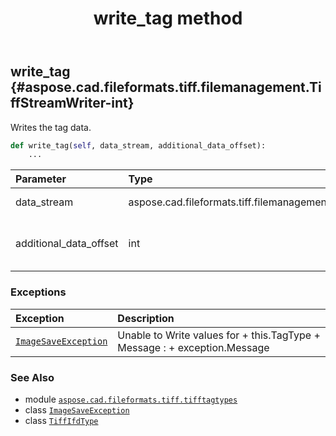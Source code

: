 ﻿---
title: write_tag method
second_title: Aspose.CAD for Python via .NET API References
description: 
type: docs
weight: 60
url: /python-net/aspose.cad.fileformats.tiff.tifftagtypes/tiffifdtype/write_tag/
is_root: false
---

## write_tag {#aspose.cad.fileformats.tiff.filemanagement.TiffStreamWriter-int}

Writes the tag data.



```python
def write_tag(self, data_stream, additional_data_offset):
    ...
```


| Parameter | Type | Description |
| :- | :- | :- |
| data_stream | aspose.cad.fileformats.tiff.filemanagement.TiffStreamWriter | The data stream. |
| additional_data_offset | int | The offset to write additional data to. |
### Exceptions
| Exception | Description |
| :- | :- |
| [`ImageSaveException`](/cad/python-net/aspose.cad.cadexceptions/imagesaveexception) | Unable to Write values for  + this.TagType +  Message :  + exception.Message |





### See Also
* module [`aspose.cad.fileformats.tiff.tifftagtypes`](../../)
* class [`ImageSaveException`](/cad/python-net/aspose.cad.cadexceptions/imagesaveexception)
* class [`TiffIfdType`](/cad/python-net/aspose.cad.fileformats.tiff.tifftagtypes/tiffifdtype)
